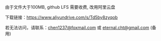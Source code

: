 由于文件大于100MB, github LFS 需要收费, 改用阿里云盘

下载链接：https://www.aliyundrive.com/s/Td5by8zyqob

若无法访问，请联系：chen1237@foxmail.com 或 eternal.cht@gmail.com (备用)
